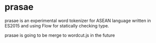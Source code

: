 # prasae

prasae is an experimental word tokenizer for ASEAN language written in ES2015 and using Flow for statically checking type.

prasae is going to be merge to wordcut.js in the future